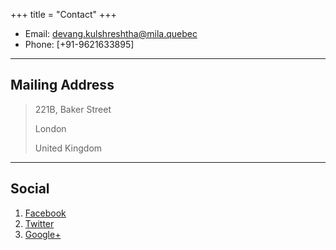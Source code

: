 +++
title = "Contact"
+++

* Email: [devang.kulshreshtha@mila.quebec](mailto:devang.kulshreshtha@mila.quebec)
* Phone: [+91-9621633895]

---

## Mailing Address

> 221B, Baker Street
>
> London
>
> United Kingdom

---

## Social

1. [Facebook](https://www.facebook.com/devang.kulshreshtha/)
2. [Twitter](#)
3. [Google+](https://scholar.google.com/citations?user=-E2zJ4AAAAAJ)